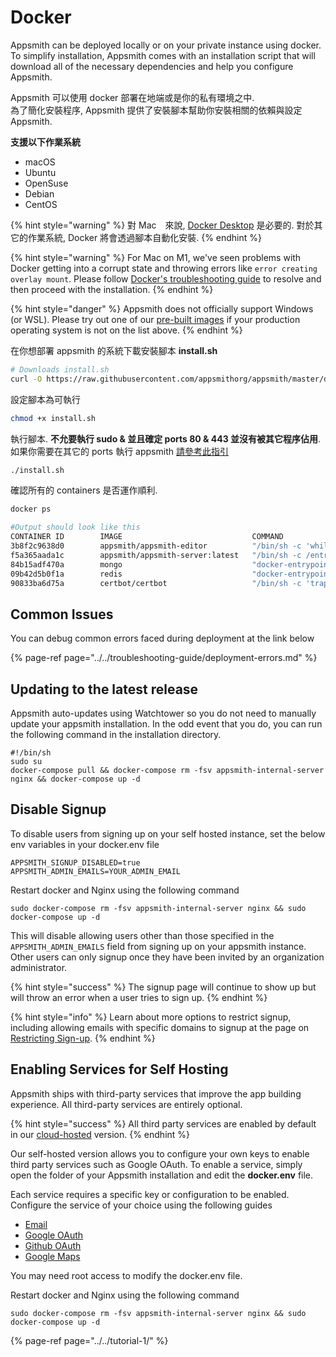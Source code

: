 # Docker

Appsmith can be deployed locally or on your private instance using docker. 
To simplify installation, Appsmith comes with an installation script that will download all of the necessary dependencies and help you configure Appsmith.

Appsmith 可以使用 docker 部署在地端或是你的私有環境之中.  
為了簡化安裝程序, Appsmith 提供了安裝腳本幫助你安裝相關的依賴與設定 Appsmith. 

**支援以下作業系統**

* macOS
* Ubuntu
* OpenSuse
* Debian
* CentOS

{% hint style="warning" %}
對 Mac　來說, [Docker Desktop](https://docs.docker.com/docker-for-mac/install/) 是必要的. 對於其它的作業系統, Docker 將會透過腳本自動化安裝.
{% endhint %}

{% hint style="warning" %}
For Mac on M1, we've seen problems with Docker getting into a corrupt state and throwing errors like `error creating overlay mount`. Please follow [Docker's troubleshooting guide](https://docs.docker.com/docker-for-mac/troubleshoot/) to resolve and then proceed with the installation.
{% endhint %}

{% hint style="danger" %}
Appsmith does not officially support Windows \(or WSL\). Please try out one of our [pre-built images](../) if your production operating system is not on the list above.
{% endhint %}

在你想部署 appsmith 的系統下載安裝腳本 **install.sh** 

```bash
# Downloads install.sh
curl -O https://raw.githubusercontent.com/appsmithorg/appsmith/master/deploy/install.sh
```

設定腳本為可執行

```bash
chmod +x install.sh
```

執行腳本. **不允要執行 sudo & 並且確定 ports 80 & 443 並沒有被其它程序佔用**. 如果你需要在其它的 ports 執行 appsmith [請參考此指引](../../troubleshooting-guide/deployment-errors.md#ports-unavailable)

```bash
./install.sh
```

確認所有的 containers 是否運作順利.

```bash
docker ps

#Output should look like this
CONTAINER ID        IMAGE                             COMMAND                  CREATED             STATUS              PORTS                                      NAMES
3b8f2c9638d0        appsmith/appsmith-editor          "/bin/sh -c 'while :…"   17 minutes ago      Up 17 minutes       0.0.0.0:80->80/tcp, 0.0.0.0:443->443/tcp   appsmith_nginx_1
f5a365aada1c        appsmith/appsmith-server:latest   "/bin/sh -c /entrypo…"   17 minutes ago      Up 17 minutes       0.0.0.0:8080->8080/tcp                     appsmith_appsmith-internal-server_1
84b15adf470a        mongo                             "docker-entrypoint.s…"   17 minutes ago      Up 17 minutes       0.0.0.0:27017->27017/tcp                   appsmith_mongo_1
09b42d5b0f1a        redis                             "docker-entrypoint.s…"   17 minutes ago      Up 17 minutes       0.0.0.0:6379->6379/tcp                     appsmith_redis_1
90833ba6d75a        certbot/certbot                   "/bin/sh -c 'trap ex…"   17 minutes ago      Up 17 minutes       80/tcp, 443/tcp                            appsmith_certbot_1
```

## Common Issues

You can debug common errors faced during deployment at the link below

{% page-ref page="../../troubleshooting-guide/deployment-errors.md" %}

## Updating to the latest release

Appsmith auto-updates using Watchtower so you do not need to manually update your appsmith installation. In the odd event that you do, you can run the following command in the installation directory.

```text
#!/bin/sh
sudo su
docker-compose pull && docker-compose rm -fsv appsmith-internal-server nginx && docker-compose up -d
```

## Disable Signup

To disable users from signing up on your self hosted instance, set the below env variables in your docker.env file

```text
APPSMITH_SIGNUP_DISABLED=true
APPSMITH_ADMIN_EMAILS=YOUR_ADMIN_EMAIL
```

Restart docker and Nginx using the following command

```text
sudo docker-compose rm -fsv appsmith-internal-server nginx && sudo docker-compose up -d
```

This will disable allowing users other than those specified in the `APPSMITH_ADMIN_EMAILS` field from signing up on your appsmith instance. Other users can only signup once they have been invited by an organization administrator.

{% hint style="success" %}
The signup page will continue to show up but will throw an error when a user tries to sign up.
{% endhint %}

{% hint style="info" %}
Learn about more options to restrict signup, including allowing emails with specific domains to signup at the page on [Restricting Sign-up](../../how-to-guides/restricting-signup.md).
{% endhint %}

## Enabling Services for Self Hosting

Appsmith ships with third-party services that improve the app building experience. All third-party services are entirely optional.

{% hint style="success" %}
All third party services are enabled by default in our [cloud-hosted](https://appsmith.com) version.
{% endhint %}

Our self-hosted version allows you to configure your own keys to enable third party services such as Google OAuth. To enable a service, simply open the folder of your Appsmith installation and edit the **docker.env** file.

Each service requires a specific key or configuration to be enabled. Configure the service of your choice using the following guides

* [Email](email/)
* [Google OAuth](google-login.md)
* [Github OAuth](github-login.md)
* [Google Maps](google-maps.md)

You may need root access to modify the docker.env file.

Restart docker and Nginx using the following command

```text
sudo docker-compose rm -fsv appsmith-internal-server nginx && sudo docker-compose up -d
```

{% page-ref page="../../tutorial-1/" %}

